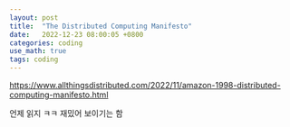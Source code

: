 ```yaml
---
layout: post
title:  "The Distributed Computing Manifesto"
date:   2022-12-23 08:00:05 +0800
categories: coding
use_math: true
tags: coding
---
```


https://www.allthingsdistributed.com/2022/11/amazon-1998-distributed-computing-manifesto.html

언제 읽지 ㅋㅋ 재밌어 보이기는 함